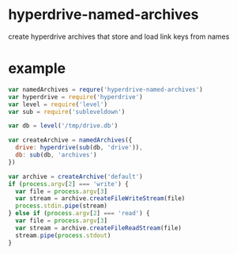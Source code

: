 # hyperdrive-named-archives

create hyperdrive archives that store and load link keys from names

# example

``` js
var namedArchives = requre('hyperdrive-named-archives')
var hyperdrive = require('hyperdrive')
var level = require('level')
var sub = require('subleveldown')

var db = level('/tmp/drive.db')

var createArchive = namedArchives({
  drive: hyperdrive(sub(db, 'drive')),
  db: sub(db, 'archives')
})

var archive = createArchive('default')
if (process.argv[2] === 'write') {
  var file = process.argv[3]
  var stream = archive.createFileWriteStream(file)
  process.stdin.pipe(stream)
} else if (process.argv[2] === 'read') {
  var file = process.argv[3]
  var stream = archive.createFileReadStream(file)
  stream.pipe(process.stdout)
}
```

